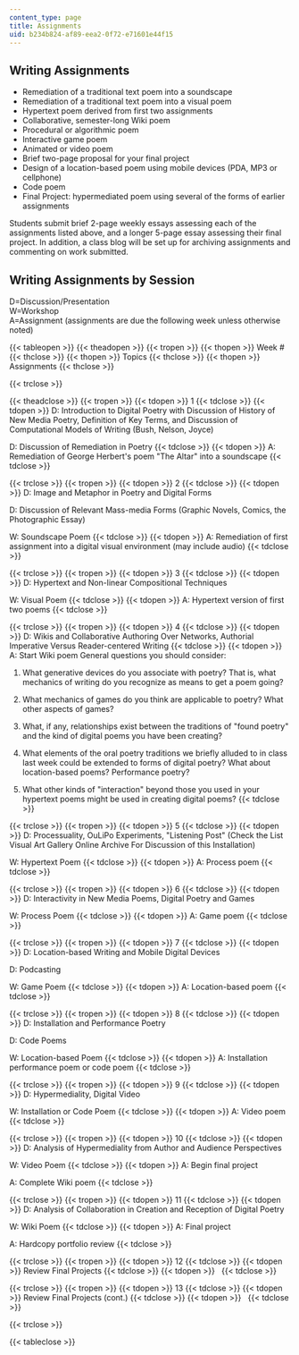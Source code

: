 ```yaml
---
content_type: page
title: Assignments
uid: b234b824-af89-eea2-0f72-e71601e44f15
---
```


Writing Assignments
-------------------

*   Remediation of a traditional text poem into a soundscape
*   Remediation of a traditional text poem into a visual poem
*   Hypertext poem derived from first two assignments
*   Collaborative, semester-long Wiki poem
*   Procedural or algorithmic poem
*   Interactive game poem
*   Animated or video poem
*   Brief two-page proposal for your final project
*   Design of a location-based poem using mobile devices (PDA, MP3 or cellphone)
*   Code poem
*   Final Project: hypermediated poem using several of the forms of earlier assignments

Students submit brief 2-page weekly essays assessing each of the assignments listed above, and a longer 5-page essay assessing their final project. In addition, a class blog will be set up for archiving assignments and commenting on work submitted.

Writing Assignments by Session
------------------------------

D=Discussion/Presentation  
W=Workshop  
A=Assignment (assignments are due the following week unless otherwise noted)

{{< tableopen >}}
{{< theadopen >}}
{{< tropen >}}
{{< thopen >}}
Week #
{{< thclose >}}
{{< thopen >}}
Topics
{{< thclose >}}
{{< thopen >}}
Assignments
{{< thclose >}}

{{< trclose >}}

{{< theadclose >}}
{{< tropen >}}
{{< tdopen >}}
1
{{< tdclose >}}
{{< tdopen >}}
D: Introduction to Digital Poetry with Discussion of History of New Media Poetry, Definition of Key Terms, and Discussion of Computational Models of Writing (Bush, Nelson, Joyce)  
  
D: Discussion of Remediation in Poetry
{{< tdclose >}}
{{< tdopen >}}
A: Remediation of George Herbert's poem "The Altar" into a soundscape
{{< tdclose >}}

{{< trclose >}}
{{< tropen >}}
{{< tdopen >}}
2
{{< tdclose >}}
{{< tdopen >}}
D: Image and Metaphor in Poetry and Digital Forms  
  
D: Discussion of Relevant Mass-media Forms (Graphic Novels, Comics, the Photographic Essay)  
  
W: Soundscape Poem
{{< tdclose >}}
{{< tdopen >}}
A: Remediation of first assignment into a digital visual environment (may include audio)
{{< tdclose >}}

{{< trclose >}}
{{< tropen >}}
{{< tdopen >}}
3
{{< tdclose >}}
{{< tdopen >}}
D: Hypertext and Non-linear Compositional Techniques  
  
W: Visual Poem
{{< tdclose >}}
{{< tdopen >}}
A: Hypertext version of first two poems
{{< tdclose >}}

{{< trclose >}}
{{< tropen >}}
{{< tdopen >}}
4
{{< tdclose >}}
{{< tdopen >}}
D: Wikis and Collaborative Authoring Over Networks, Authorial Imperative Versus Reader-centered Writing
{{< tdclose >}}
{{< tdopen >}}
A: Start Wiki poem General questions you should consider:  
  
1) What generative devices do you associate with poetry? That is, what mechanics of writing do you recognize as means to get a poem going?  
2) What mechanics of games do you think are applicable to poetry? What other aspects of games?  
  
3) What, if any, relationships exist between the traditions of "found poetry" and the kind of digital poems you have been creating?  
  
4) What elements of the oral poetry traditions we briefly alluded to in class last week could be extended to forms of digital poetry? What about location-based poems? Performance poetry?  
  
5) What other kinds of "interaction" beyond those you used in your hypertext poems might be used in creating digital poems?
{{< tdclose >}}

{{< trclose >}}
{{< tropen >}}
{{< tdopen >}}
5
{{< tdclose >}}
{{< tdopen >}}
D: Processuality, OuLiPo Experiments, "Listening Post" (Check the List Visual Art Gallery Online Archive For Discussion of this Installation)  
  
W: Hypertext Poem
{{< tdclose >}}
{{< tdopen >}}
A: Process poem
{{< tdclose >}}

{{< trclose >}}
{{< tropen >}}
{{< tdopen >}}
6
{{< tdclose >}}
{{< tdopen >}}
D: Interactivity in New Media Poems, Digital Poetry and Games  
  
W: Process Poem
{{< tdclose >}}
{{< tdopen >}}
A: Game poem
{{< tdclose >}}

{{< trclose >}}
{{< tropen >}}
{{< tdopen >}}
7
{{< tdclose >}}
{{< tdopen >}}
D: Location-based Writing and Mobile Digital Devices  
  
D: Podcasting  
  
W: Game Poem
{{< tdclose >}}
{{< tdopen >}}
A: Location-based poem
{{< tdclose >}}

{{< trclose >}}
{{< tropen >}}
{{< tdopen >}}
8
{{< tdclose >}}
{{< tdopen >}}
D: Installation and Performance Poetry  
  
D: Code Poems  
  
W: Location-based Poem
{{< tdclose >}}
{{< tdopen >}}
A: Installation performance poem or code poem
{{< tdclose >}}

{{< trclose >}}
{{< tropen >}}
{{< tdopen >}}
9
{{< tdclose >}}
{{< tdopen >}}
D: Hypermediality, Digital Video  
  
W: Installation or Code Poem
{{< tdclose >}}
{{< tdopen >}}
A: Video poem
{{< tdclose >}}

{{< trclose >}}
{{< tropen >}}
{{< tdopen >}}
10
{{< tdclose >}}
{{< tdopen >}}
D: Analysis of Hypermediality from Author and Audience Perspectives  
  
W: Video Poem
{{< tdclose >}}
{{< tdopen >}}
A: Begin final project  
  
A: Complete Wiki poem
{{< tdclose >}}

{{< trclose >}}
{{< tropen >}}
{{< tdopen >}}
11
{{< tdclose >}}
{{< tdopen >}}
D: Analysis of Collaboration in Creation and Reception of Digital Poetry  
  
W: Wiki Poem
{{< tdclose >}}
{{< tdopen >}}
A: Final project  
  
A: Hardcopy portfolio review
{{< tdclose >}}

{{< trclose >}}
{{< tropen >}}
{{< tdopen >}}
12
{{< tdclose >}}
{{< tdopen >}}
Review Final Projects
{{< tdclose >}}
{{< tdopen >}}
 
{{< tdclose >}}

{{< trclose >}}
{{< tropen >}}
{{< tdopen >}}
13
{{< tdclose >}}
{{< tdopen >}}
Review Final Projects (cont.)
{{< tdclose >}}
{{< tdopen >}}
 
{{< tdclose >}}

{{< trclose >}}

{{< tableclose >}}